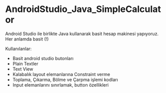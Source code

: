# AndroidStudio_Java_SimpleCalculator
 Android Studio ile birlikte Java kullanarak basit hesap makinesi yapıyoruz. Her anlamda basit (!)


Kullanılanlar:
- Basit android studio butonları
- Plain Textler
- Text View
- Kalabalık layout elemanlarına Constraint verme
- Toplama, Çıkarma, Bölme ve Çarpma işlemi kodları
- Input elemanlarını sınırlamak, button özellikleri
